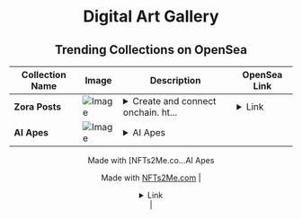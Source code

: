 <div align="center">

# Digital Art Gallery

## Trending Collections on OpenSea

| Collection Name                       | Image                                                                                     | Description                       | OpenSea Link                                                                                          |
|---------------------------------------|-------------------------------------------------------------------------------------------|-----------------------------------|--------------------------------------------------------------------------------------------------------|
| **Zora Posts** | ![Image](https://i.seadn.io/s/raw/files/e497b3ba9bac48c421842b4902f658ac.jpg?w=500&auto=format?w=200&auto=format) | <details><summary>Create and connect onchain. ht...</summary>Create and connect onchain. https://zora.co</details> | <details><summary>Link</summary>[Zora Posts](https://opensea.io/collection/zora-posts-24309)</details> |
| **AI Apes** | ![Image](https://i.seadn.io/s/raw/files/0d8a9058e917e4357988da14a0765696.webp?w=500&auto=format?w=200&auto=format) | <details><summary>AI Apes

Made with [NFTs2Me.co...</summary>AI Apes

Made with [NFTs2Me.com](https://nfts2me.com/)</details> | <details><summary>Link</summary>[AI Apes](https://opensea.io/collection/ai-apes-134)</details> |

</div>